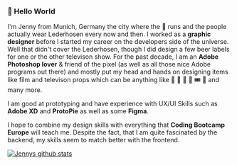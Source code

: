 ### 👋 Hello World

I'm Jenny from Munich, Germany the city where the :beer: runs and the people actually wear Lederhosen every now and then.
I worked as a **graphic designer** before I started my career on the developers side of the universe. 
Well that didn't cover the Lederhosen, though I did design a few beer labels for one or the other televison show. 
For the past decade, I am an **Adobe Photoshop lover** & friend of the pixel (as well as all those nice Adobe programs out there) 
and mostly put my head and hands on designing items like film and televison props which can be anything like 
:pill: :lotion_bottle: :newspaper: :iphone: :tickets: :unicorn: and many more.

I am good at prototyping and have experience with UX/UI Skills such as **Adobe XD** and **ProtoPie** as well as some **Figma**. 

I hope to combine my design skills with everything that **Coding Bootcamp Europe** will teach me. 
Despite the fact, that I am quite fascinated by the backend, my skills seem to match better with the frontend. 



[![Jennys github stats](https://github-readme-stats.vercel.app/api?username=jennywhitmore)](https://github.com/anuraghazra/github-readme-stats)
